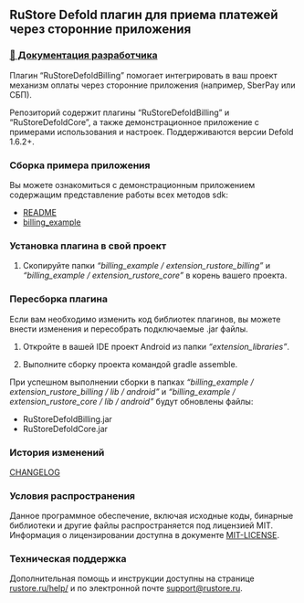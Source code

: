 ## RuStore Defold плагин для приема платежей через сторонние приложения

### [🔗 Документация разработчика][10]

Плагин “RuStoreDefoldBilling” помогает интегрировать в ваш проект механизм оплаты через сторонние приложения (например, SberPay или СБП).

Репозиторий содержит плагины “RuStoreDefoldBilling” и “RuStoreDefoldCore”, а также демонстрационное приложение с примерами использования и настроек. Поддерживаются версии Defold 1.6.2+.


### Сборка примера приложения

Вы можете ознакомиться с демонстрационным приложением содержащим представление работы всех методов sdk:
- [README](billing_example/README.md)
- [billing_example](https://gitflic.ru/project/rustore/rustore-defold-billing/file?file=billing_example)


### Установка плагина в свой проект

1. Скопируйте папки _“billing_example / extension_rustore_billing”_ и _“billing_example / extension_rustore_core”_ в корень вашего проекта.


### Пересборка плагина

Если вам необходимо изменить код библиотек плагинов, вы можете внести изменения и пересобрать подключаемые .jar файлы.

1. Откройте в вашей IDE проект Android из папки _“extension_libraries”_.

2. Выполните сборку проекта командой gradle assemble.

При успешном выполнении сборки в папках _“billing_example / extension_rustore_billing / lib / android”_ и _“billing_example / extension_rustore_core / lib / android”_ будут обновлены файлы:
- RuStoreDefoldBilling.jar
- RuStoreDefoldCore.jar


### История изменений

[CHANGELOG](CHANGELOG.md)


### Условия распространения

Данное программное обеспечение, включая исходные коды, бинарные библиотеки и другие файлы распространяется под лицензией MIT. Информация о лицензировании доступна в документе [MIT-LICENSE](MIT-LICENSE.txt).


### Техническая поддержка

Дополнительная помощь и инструкции доступны на странице [rustore.ru/help/](https://www.rustore.ru/help/) и по электронной почте [support@rustore.ru](mailto:support@rustore.ru).

[10]: https://www.rustore.ru/help/sdk/payments/defold/6-0-0
